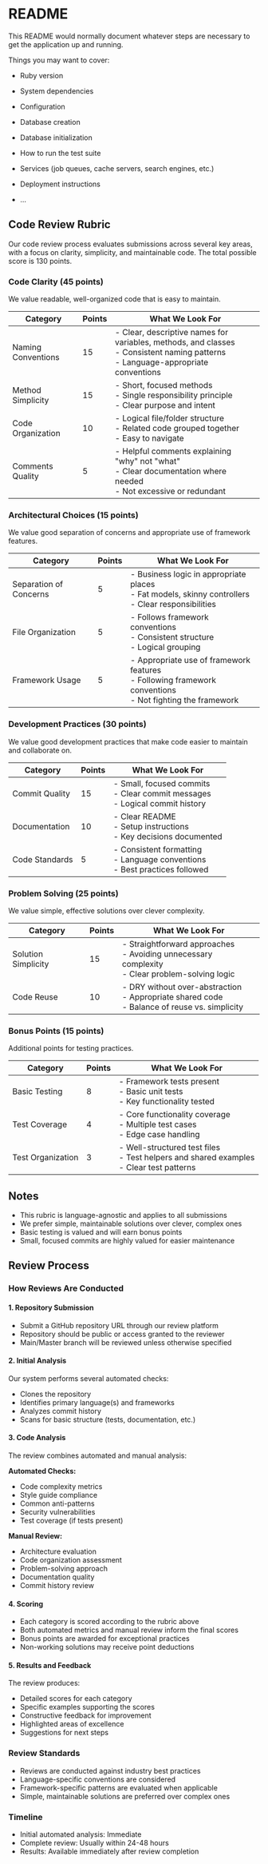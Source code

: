 # README

This README would normally document whatever steps are necessary to get the
application up and running.

Things you may want to cover:

* Ruby version

* System dependencies

* Configuration

* Database creation

* Database initialization

* How to run the test suite

* Services (job queues, cache servers, search engines, etc.)

* Deployment instructions

* ...

## Code Review Rubric

Our code review process evaluates submissions across several key areas, with a focus on clarity, simplicity, and maintainable code. The total possible score is 130 points.

### Code Clarity (45 points)
We value readable, well-organized code that is easy to maintain.

| Category | Points | What We Look For |
|----------|--------|------------------|
| Naming Conventions | 15 | - Clear, descriptive names for variables, methods, and classes<br>- Consistent naming patterns<br>- Language-appropriate conventions |
| Method Simplicity | 15 | - Short, focused methods<br>- Single responsibility principle<br>- Clear purpose and intent |
| Code Organization | 10 | - Logical file/folder structure<br>- Related code grouped together<br>- Easy to navigate |
| Comments Quality | 5 | - Helpful comments explaining "why" not "what"<br>- Clear documentation where needed<br>- Not excessive or redundant |

### Architectural Choices (15 points)
We value good separation of concerns and appropriate use of framework features.

| Category | Points | What We Look For |
|----------|--------|------------------|
| Separation of Concerns | 5 | - Business logic in appropriate places<br>- Fat models, skinny controllers<br>- Clear responsibilities |
| File Organization | 5 | - Follows framework conventions<br>- Consistent structure<br>- Logical grouping |
| Framework Usage | 5 | - Appropriate use of framework features<br>- Following framework conventions<br>- Not fighting the framework |

### Development Practices (30 points)
We value good development practices that make code easier to maintain and collaborate on.

| Category | Points | What We Look For |
|----------|--------|------------------|
| Commit Quality | 15 | - Small, focused commits<br>- Clear commit messages<br>- Logical commit history |
| Documentation | 10 | - Clear README<br>- Setup instructions<br>- Key decisions documented |
| Code Standards | 5 | - Consistent formatting<br>- Language conventions<br>- Best practices followed |

### Problem Solving (25 points)
We value simple, effective solutions over clever complexity.

| Category | Points | What We Look For |
|----------|--------|------------------|
| Solution Simplicity | 15 | - Straightforward approaches<br>- Avoiding unnecessary complexity<br>- Clear problem-solving logic |
| Code Reuse | 10 | - DRY without over-abstraction<br>- Appropriate shared code<br>- Balance of reuse vs. simplicity |

### Bonus Points (15 points)
Additional points for testing practices.

| Category | Points | What We Look For |
|----------|--------|------------------|
| Basic Testing | 8 | - Framework tests present<br>- Basic unit tests<br>- Key functionality tested |
| Test Coverage | 4 | - Core functionality coverage<br>- Multiple test cases<br>- Edge case handling |
| Test Organization | 3 | - Well-structured test files<br>- Test helpers and shared examples<br>- Clear test patterns |

## Notes
- This rubric is language-agnostic and applies to all submissions
- We prefer simple, maintainable solutions over clever, complex ones
- Basic testing is valued and will earn bonus points
- Small, focused commits are highly valued for easier maintenance

## Review Process

### How Reviews Are Conducted

#### 1. Repository Submission
- Submit a GitHub repository URL through our review platform
- Repository should be public or access granted to the reviewer
- Main/Master branch will be reviewed unless otherwise specified

#### 2. Initial Analysis
Our system performs several automated checks:
- Clones the repository
- Identifies primary language(s) and frameworks
- Analyzes commit history
- Scans for basic structure (tests, documentation, etc.)

#### 3. Code Analysis
The review combines automated and manual analysis:

**Automated Checks:**
- Code complexity metrics
- Style guide compliance
- Common anti-patterns
- Security vulnerabilities
- Test coverage (if tests present)

**Manual Review:**
- Architecture evaluation
- Code organization assessment
- Problem-solving approach
- Documentation quality
- Commit history review

#### 4. Scoring
- Each category is scored according to the rubric above
- Both automated metrics and manual review inform the final scores
- Bonus points are awarded for exceptional practices
- Non-working solutions may receive point deductions

#### 5. Results and Feedback
The review produces:
- Detailed scores for each category
- Specific examples supporting the scores
- Constructive feedback for improvement
- Highlighted areas of excellence
- Suggestions for next steps

### Review Standards
- Reviews are conducted against industry best practices
- Language-specific conventions are considered
- Framework-specific patterns are evaluated when applicable
- Simple, maintainable solutions are preferred over complex ones

### Timeline
- Initial automated analysis: Immediate
- Complete review: Usually within 24-48 hours
- Results: Available immediately after review completion
